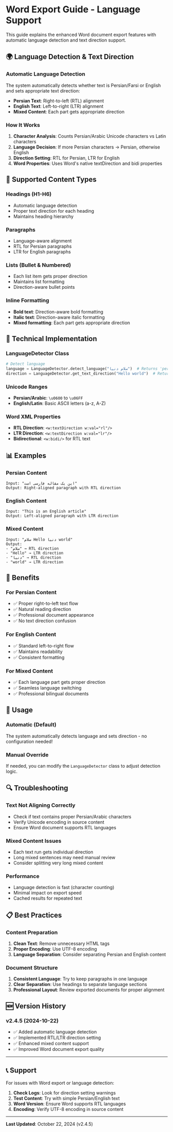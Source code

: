 # Word Export Guide - Language Support

This guide explains the enhanced Word document export features with automatic language detection and text direction support.

## 🌍 Language Detection & Text Direction

### Automatic Language Detection

The system automatically detects whether text is Persian/Farsi or English and sets appropriate text direction:

- **Persian Text**: Right-to-left (RTL) alignment
- **English Text**: Left-to-right (LTR) alignment
- **Mixed Content**: Each part gets appropriate direction

### How It Works

1. **Character Analysis**: Counts Persian/Arabic Unicode characters vs Latin characters
2. **Language Decision**: If more Persian characters → Persian, otherwise English
3. **Direction Setting**: RTL for Persian, LTR for English
4. **Word Properties**: Uses Word's native textDirection and bidi properties

## 📝 Supported Content Types

### Headings (H1-H6)
- Automatic language detection
- Proper text direction for each heading
- Maintains heading hierarchy

### Paragraphs
- Language-aware alignment
- RTL for Persian paragraphs
- LTR for English paragraphs

### Lists (Bullet & Numbered)
- Each list item gets proper direction
- Maintains list formatting
- Direction-aware bullet points

### Inline Formatting
- **Bold text**: Direction-aware bold formatting
- **Italic text**: Direction-aware italic formatting
- **Mixed formatting**: Each part gets appropriate direction

## 🔧 Technical Implementation

### LanguageDetector Class

```python
# Detect language
language = LanguageDetector.detect_language("سلام دنیا")  # Returns 'persian'
direction = LanguageDetector.get_text_direction("Hello world")  # Returns 'ltr'
```

### Unicode Ranges

- **Persian/Arabic**: `\u0600` to `\u06FF`
- **English/Latin**: Basic ASCII letters (a-z, A-Z)

### Word XML Properties

- **RTL Direction**: `<w:textDirection w:val="rl"/>`
- **LTR Direction**: `<w:textDirection w:val="lr"/>`
- **Bidirectional**: `<w:bidi/>` for RTL text

## 📊 Examples

### Persian Content
```
Input: "این یک مقاله فارسی است"
Output: Right-aligned paragraph with RTL direction
```

### English Content
```
Input: "This is an English article"
Output: Left-aligned paragraph with LTR direction
```

### Mixed Content
```
Input: "سلام Hello دنیا world"
Output: 
- "سلام" → RTL direction
- "Hello" → LTR direction  
- "دنیا" → RTL direction
- "world" → LTR direction
```

## 🎯 Benefits

### For Persian Content
- ✅ Proper right-to-left text flow
- ✅ Natural reading direction
- ✅ Professional document appearance
- ✅ No text direction confusion

### For English Content
- ✅ Standard left-to-right flow
- ✅ Maintains readability
- ✅ Consistent formatting

### For Mixed Content
- ✅ Each language part gets proper direction
- ✅ Seamless language switching
- ✅ Professional bilingual documents

## 🚀 Usage

### Automatic (Default)
The system automatically detects language and sets direction - no configuration needed!

### Manual Override
If needed, you can modify the `LanguageDetector` class to adjust detection logic.

## 🔍 Troubleshooting

### Text Not Aligning Correctly
- Check if text contains proper Persian/Arabic characters
- Verify Unicode encoding in source content
- Ensure Word document supports RTL languages

### Mixed Content Issues
- Each text run gets individual direction
- Long mixed sentences may need manual review
- Consider splitting very long mixed content

### Performance
- Language detection is fast (character counting)
- Minimal impact on export speed
- Cached results for repeated text

## 📋 Best Practices

### Content Preparation
1. **Clean Text**: Remove unnecessary HTML tags
2. **Proper Encoding**: Use UTF-8 encoding
3. **Language Separation**: Consider separating Persian and English content

### Document Structure
1. **Consistent Language**: Try to keep paragraphs in one language
2. **Clear Separation**: Use headings to separate language sections
3. **Professional Layout**: Review exported documents for proper alignment

## 🆕 Version History

### v2.4.5 (2024-10-22)
- ✅ Added automatic language detection
- ✅ Implemented RTL/LTR direction setting
- ✅ Enhanced mixed content support
- ✅ Improved Word document export quality

---

## 📞 Support

For issues with Word export or language detection:

1. **Check Logs**: Look for direction setting warnings
2. **Test Content**: Try with simple Persian/English text
3. **Word Version**: Ensure Word supports RTL languages
4. **Encoding**: Verify UTF-8 encoding in source content

---

**Last Updated**: October 22, 2024 (v2.4.5)
